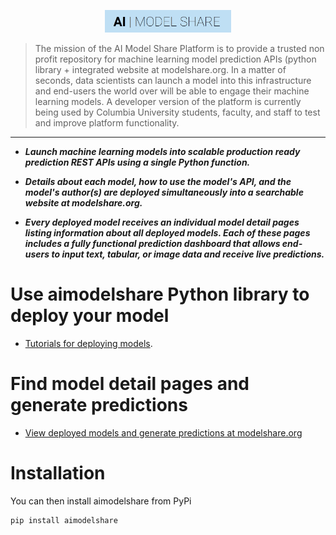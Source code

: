 <p align="center"><img width="40%" src="docs/aimodshare_banner.jpg" /></p>

> The mission of the AI Model Share Platform is to provide a trusted non profit repository for machine learning model prediction APIs (python library + integrated website at modelshare.org.  In a matter of seconds, data scientists can launch a model into this infrastructure and end-users the world over will be able to engage their machine learning models. A developer version of the platform is currently being used by Columbia University students, faculty, and staff to test and improve platform functionality.
---
* ***Launch machine learning models into scalable production ready prediction REST APIs using a single Python function.*** 

* ***Details about each model, how to use the model's API, and the model's author(s) are deployed simultaneously into a searchable website at modelshare.org.*** 

* ***Every deployed model receives an individual model detail pages listing information about all deployed models. Each of these pages includes a fully functional prediction dashboard that allows end-users to input text, tabular, or image data and receive live predictions.*** 

# Use aimodelshare Python library to deploy your model
* [Tutorials for deploying models](https://github.com/AIModelShare/aimodelshare/tree/master/tutorials).

# Find model detail pages and generate predictions
* [View deployed models and generate predictions at modelshare.org](http://mlsite5aimodelshare-dev.s3-website.us-east-2.amazonaws.com/)

# Installation

You can then install aimodelshare from PyPi
```
pip install aimodelshare
```
